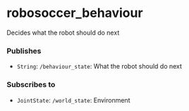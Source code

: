# robosoccer_behaviour
Decides what the robot should do next

### Publishes
* `String`: `/behaviour_state`: What the robot should do next

### Subscribes to
* `JointState`: `/world_state`: Environment

